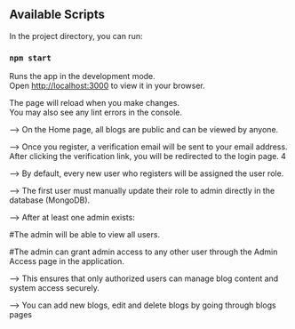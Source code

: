 
## Available Scripts

In the project directory, you can run:

### `npm start`

Runs the app in the development mode.\
Open [http://localhost:3000](http://localhost:3000) to view it in your browser.

The page will reload when you make changes.\
You may also see any lint errors in the console.

--> On the Home page, all blogs are public and can be viewed by anyone.

--> Once you register, a verification email will be sent to your email address. After clicking the verification link, you will be redirected to the login page. 4

--> By default, every new user who registers will be assigned the user role.

--> The first user must manually update their role to admin directly in the database (MongoDB).

--> After at least one admin exists:

   #The admin will be able to view all users.

   #The admin can grant admin access to any other user through the Admin Access page in the application.

--> This ensures that only authorized users can manage blog content and system access securely.

--> You can add new blogs, edit and delete blogs by going through blogs pages 
